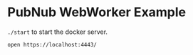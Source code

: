 # PubNub WebWorker Example


`./start` to start the docker server.

```shell
open https://localhost:4443/
```


